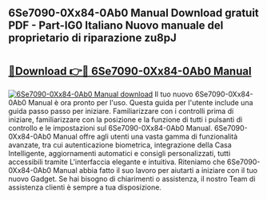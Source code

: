 ## 6Se7090-0Xx84-0Ab0 Manual Download gratuit PDF - Part-IG0 Italiano Nuovo manuale del proprietario di riparazione zu8pJ

# <h2><a href="http://dfc12mn.blite.top/?on=6Se7090-0Xx84-0Ab0+Manual">🔗Download 👉🔴 6Se7090-0Xx84-0Ab0 Manual</a></h2>

[![6Se7090-0Xx84-0Ab0 Manual download](https://i.imgur.com/lujVjoI.png)](http://dfc12mn.blite.top/?on=6Se7090-0Xx84-0Ab0+Manual)
Il tuo nuovo 6Se7090-0Xx84-0Ab0 Manual è ora pronto per l'uso. Questa guida per l'utente include una guida passo passo per iniziare. Familiarizzare con i controlli prima di iniziare, familiarizzare con la posizione e la funzione di tutti i pulsanti di controllo e le impostazioni sul 6Se7090-0Xx84-0Ab0 Manual. 6Se7090-0Xx84-0Ab0 Manual offre agli utenti una vasta gamma di funzionalità avanzate, tra cui autenticazione biometrica, integrazione della Casa Intelligente, aggiornamenti automatici e consigli personalizzati, tutti accessibili tramite L'interfaccia elegante e intuitiva. Riteniamo che 6Se7090-0Xx84-0Ab0 Manual abbia fatto il suo lavoro per aiutarti a iniziare con il tuo nuovo Gadget. Se hai bisogno di chiarimenti o assistenza, il nostro Team di assistenza clienti è sempre a tua disposizione.
